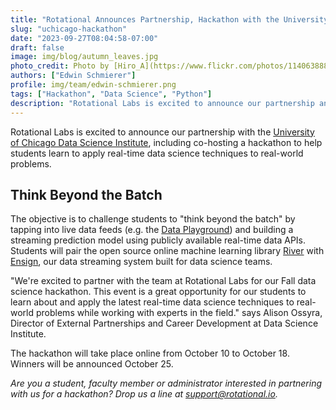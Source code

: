 ```yaml
---
title: "Rotational Announces Partnership, Hackathon with the University of Chicago Data Science Institute"
slug: "uchicago-hackathon"
date: "2023-09-27T08:04:58-07:00"
draft: false
image: img/blog/autumn_leaves.jpg
photo_credit: Photo by [Hiro_A](https://www.flickr.com/photos/114063888@N08/) on [Flickr Commons](https://flic.kr/p/NdjhR3).
authors: ["Edwin Schmierer"]
profile: img/team/edwin-schmierer.png
tags: ["Hackathon", "Data Science", "Python"]
description: "Rotational Labs is excited to announce our partnership and hackathon with the University of Chicago Data Science Institute! "
---
```


Rotational Labs is excited to announce our partnership with the [University of Chicago Data Science Institute](https://datascience.uchicago.edu/), including co-hosting a hackathon to help students learn to apply real-time data science techniques to real-world problems.

<!--more-->

## Think Beyond the Batch

The objective is to challenge students to "think beyond the batch" by tapping into live data feeds (e.g. the [Data Playground](https://rotational.io/data-playground/)) and building a streaming prediction model using publicly available real-time data APIs. Students will pair the open source online machine learning library [River](https://github.com/online-ml/river) with [Ensign](https://rotational.io/ensign/), our data streaming system built for data science teams.

"We're excited to partner with the team at Rotational Labs for our Fall data science hackathon. This event is a great opportunity for our students to learn about and apply the latest real-time data science techniques to real-world problems while working with experts in the field." says Alison Ossyra, Director of External Partnerships and Career Development at Data Science Institute.

The hackathon will take place online from October 10 to October 18. Winners will be announced October 25.

*Are you a student, faculty member or administrator interested in partnering with us for a hackathon? Drop us a line at [support@rotational.io](mailto:support@rotational.io).*
